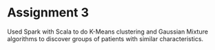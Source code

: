 # Assignment 3
Used Spark with Scala to do K-Means clustering and Gaussian Mixture algorithms to discover groups of patients with similar characteristics. 
